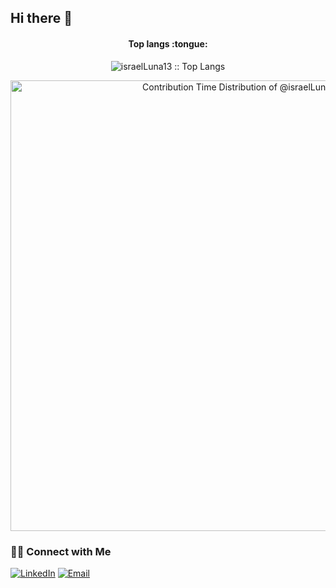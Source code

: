 ## Hi there 👋

<!--
**israelLuna13/israelLuna13** is a ✨ _special_ ✨ repository because its `README.md` (this file) appears on your GitHub profile.

Here are some ideas to get you started:

- 🔭 I’m currently working on ...
- 🌱 I’m currently learning ...
- 👯 I’m looking to collaborate on ...
- 🤔 I’m looking for help with ...
- 💬 Ask me about ...
- 📫 How to reach me: ...
- 😄 Pronouns: ...
- ⚡ Fun fact: ...
-->
<!-- Copy-paste in your Readme.md file -->


<!-- Made with [OSS Insight](https://ossinsight.io/) -->

<h4 align="center">Top langs :tongue:</h4>

<p align="center"><img src="https://github-readme-stats.vercel.app/api/top-langs/?username=israelLuna13&langs_count=10&theme=tokyonight&layout=compact" alt="israelLuna13 :: Top Langs" /></p>



<a href="https://next.ossinsight.io/widgets/official/analyze-user-contribution-time-distribution?period=all_times&user_id=157996876" target="_blank" style="display: block" align="center">
  <picture>
    <source media="(prefers-color-scheme: dark)" srcset="https://next.ossinsight.io/widgets/official/analyze-user-contribution-time-distribution/thumbnail.png?period=all_times&user_id=157996876&image_size=auto&color_scheme=dark" width="721" height="auto">
    <img alt="Contribution Time Distribution of @israelLuna13" src="https://next.ossinsight.io/widgets/official/analyze-user-contribution-time-distribution/thumbnail.png?period=all_times&user_id=157996876&image_size=auto&color_scheme=light" width="721" height="auto">
  </picture>
</a>





<h3> 🤝🏻 Connect with Me </h3>

<p align="center">
  
<a href="www.linkedin.com/in/israel-luna-a7a363306" target="_blank"><img alt="LinkedIn" src="https://img.shields.io/badge/LinkedIn-IsraelLuna-blue?style=flat&logo=linkedin"></a>
<a href="c24.e.israel.luna@gmail.com"><img alt="Email" src="https://img.shields.io/badge/Email-c24.e.israel.luna@gmail.com-blue?style=flat&logo=gmail"></a>
</p>
